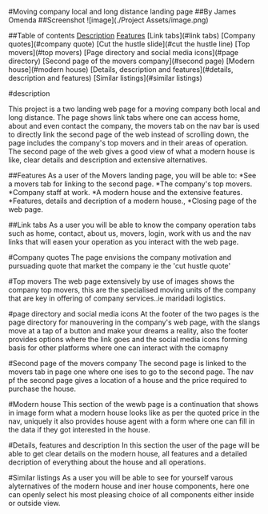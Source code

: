 #Moving company local and long distance landing page
##By  James  Omenda
##Screenshot
![image](./Project Assets/image.png)

##Table  of  contents
[Description](#description)
[Features](#features)
[Link  tabs](#link tabs)
[Company quotes](#company quote)
[Cut the hustle slide](#cut the hustle line)
[Top movers](#top movers)
[Page directory and social media icons](#page directory)
[Second page of the movers company](#second page)
[Modern house](#modern house)
[Details, description and features](#details, description and features)
[Similar listings](#similar listings)


#description
<p>This  project is  a two landing web page for a moving company both local and long  distance. The page shows link tabs where one can access home, about and even contact  the company, the movers tab on  the nav bar is used to  directly  link  the  second  page  of the  web  instead  of  scrolling  down, the page includes  the  company's  top movers and  in  their areas of operation. The  second  page  of  the  web gives a good view of what  a modern house is 
like, clear details and description and extensive alternatives.

##Features
As a  user of  the  Movers landing  page, you will be  able  to:
*See a movers tab for linking to  the second page.
*The company's top movers.
*Company staff at work.
*A modern house and the extensive features.
*Features, details and decription of a modern house.,
*Closing page of the web page.

##Link tabs
As  a user you  will  be  able to  know  the  company operation tabs such as  home, contact, about us, movers, login, work with us and the nav links that  will easen  your  operation as  you  interact  with  the  web  page.

#Company quotes
The page envisions  the  company motivation and pursuading  quote  that  market  the  company ie the 'cut hustle quote'

#Top movers
The  web page extensively  by  use  of  images shows  the  company  top movers, this  are  the specialised moving units  of  the  company  that  are  key  in  offering  of  company  services..ie maridadi  logistics.

#page directory and social  media icons
At the footer  of  the  two  pages  is  the  page  directory  for  manouvering  in the company's web page, with  the slangs move at  a tap  of  a button and  make  your  dreams  a reality, also  the  footer provides  options  where  the  link  goes and  the social media icons  forming basis for  other platforms where one  can  interact  with the comapny

#Second page of the movers company
The  second  page is  linked to the movers tab  in page  one where one  ises to  go  to  the  second page. The  nav pf  the  second  page  gives  a location of  a house  and  the price required  to  purchase  the house.

#Modern house
This  section  of  the  wewb  page  is a continuation  that  shows  in  image  form what  a modern  house  looks  like as  per  the quoted  price in  the  nav, uniquely  it also provides house agent with  a  form where one  can  fill in  the data if  they  got  interested  in  the  house.

#Details, features and description
In this  section the  user  of  the  page  will  be  able  to get  clear details  on  the modern  house, all features and  a detailed decription of  everything about  the house and all operations.

#Similar  listings
As  a  user you  will be  able  to  see for  yourself  varous  alyternatives  of  the modern  house and  iner house components, here one  can openly  select  his  most  pleasing  choice  of  all components either inside or outside  view.